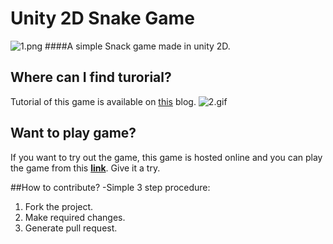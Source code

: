 # Unity 2D Snake Game
![1.png](https://github.com/kevalpatel2106/unity-snack-game/blob/master/screenshot/1.PNG)
####A simple Snack game made in unity 2D.

## Where can I find turorial?
Tutorial of this game is available on [this](http://noobtuts.com/unity/2d-snake-game) blog. 
![2.gif](https://github.com/kevalpatel2106/unity-snack-game/blob/master/screenshot/2.gif)

## Want to play game?
If you want to try out the game, this game is hosted online and you can play the game from this **[link](http://googledrive.com/host/0B8VblTa3ONiCZGZuMF9vcVljLWs)**. Give it a try.

##How to contribute?
-Simple 3 step procedure:
1. Fork the project. 
2. Make required changes. 
3. Generate pull request.
